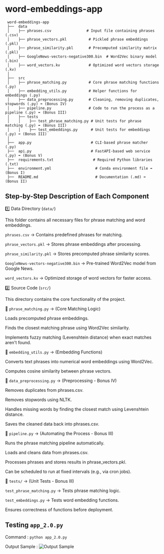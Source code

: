 # word-embeddings-app

```
 word-embeddings-app
 ├──  data
 │    ├── phrases.csv                # Input file containing phrases (.csv)
 │    ├── phrase_vectors.pkl          # Pickled phrase embeddings (.pkl)
 │    ├── phrase_similarity.pkl       # Precomputed similarity matrix (.pkl)
 │    ├── GoogleNews-vectors-negative300.bin  # Word2Vec binary model (.bin)
 │    ├── word_vectors.kv             # Optimized word vectors storage (.kv)
 │
 ├──  src
 │    ├── phrase_matching.py          # Core phrase matching functions (.py)
 │    ├── embedding_utils.py          # Helper functions for embeddings (.py)
 │    ├── data_preprocessing.py       # Cleaning, removing duplicates, stopwords (.py) ➡️ (Bonus IV)
 │    ├── pipeline.py                 # Code to run the process as a pipeline (.py) ➡️ (Bonus III)
 │    ├── tests
 │    │    ├── test_phrase_matching.py # Unit tests for phrase matching (.py) ➡️ (Bonus III)
 │    │    ├── test_embeddings.py      # Unit tests for embeddings (.py) ➡️ (Bonus III)
 │
 ├──  app.py                           # CLI-based phrase matcher (.py)
 ├──  api.py                           # FastAPI-based web service (.py) ➡️ (Bonus V)
 ├──  requirements.txt                  # Required Python libraries (.txt)
 ├──  environment.yml                    # Conda environment file ➡️ (Bonus I)
 ├──  README.md                          # Documentation (.md) ➡️ (Bonus II)

```


## Step-by-Step Description of Each Component

1️⃣ Data Directory (`data/`)

This folder contains all necessary files for phrase matching and word embeddings.

`phrases.csv` → Contains predefined phrases for matching.

`phrase_vectors.pkl` → Stores phrase embeddings after processing.

`phrase_similarity.pkl` → Stores precomputed phrase similarity scores.

`GoogleNews-vectors-negative300.bin` → Pre-trained Word2Vec model from Google News.

`word_vectors.kv` → Optimized storage of word vectors for faster access.

2️⃣ Source Code (`src/`)

This directory contains the core functionality of the project.

🔹 `phrase_matching.py` → (Core Matching Logic)

Loads precomputed phrase embeddings.

Finds the closest matching phrase using Word2Vec similarity.

Implements fuzzy matching (Levenshtein distance) when exact matches aren't found.

🔹 `embedding_utils.py` → (Embedding Functions)

Converts text phrases into numerical word embeddings using Word2Vec.

Computes cosine similarity between phrase vectors.

🔹 `data_preprocessing.py` → (Preprocessing - Bonus IV)

Removes duplicates from phrases.csv.

Removes stopwords using NLTK.

Handles missing words by finding the closest match using Levenshtein distance.

Saves the cleaned data back into phrases.csv.

🔹 `pipeline.py` → (Automating the Process - Bonus III)

Runs the phrase matching pipeline automatically.

Loads and cleans data from phrases.csv.

Processes phrases and stores results in phrase_vectors.pkl.

Can be scheduled to run at fixed intervals (e.g., via cron jobs).

🔹 `tests/` → (Unit Tests - Bonus III)

`test_phrase_matching.py` → Tests phrase matching logic.

`test_embeddings.py` → Tests word embedding functions.

Ensures correctness of functions before deployment.

## Testing `app_2.0.py`

Command : `python app_2.0.py` 

Output Sample : 
![Output Sample](https://github.com/user-attachments/assets/a018c452-a6f7-439f-8319-a3d93b80ba94)
